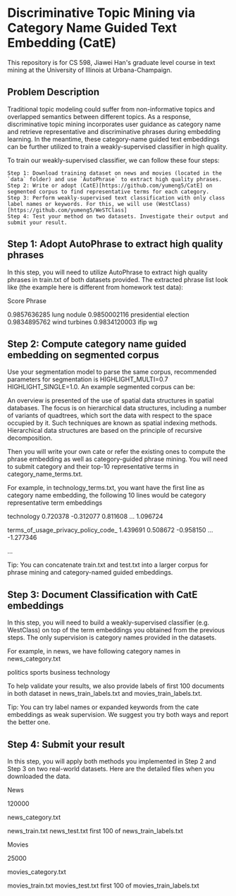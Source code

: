 # Discriminative Topic Mining via Category Name Guided Text Embedding (CatE)

This repository is for CS 598, Jiawei Han's graduate level course in text mining at the University of Illinois at Urbana-Champaign.

## Problem Description

Traditional topic modeling could suffer from non-informative topics and overlapped semantics between different topics. As a response, discriminative topic mining incorporates user guidance as category name and retrieve representative and discriminative phrases during embedding learning. In the meantime, these category-name guided text embeddings can be further utilized to train a weakly-supervised classifier in high quality.

To train our weakly-supervised classifier, we can follow these four steps:

    Step 1: Download training dataset on news and movies (located in the `data` folder) and use `AutoPhrase` to extract high quality phrases.
    Step 2: Write or adopt (CatE)[https://github.com/yumeng5/CatE] on segmented corpus to find representative terms for each category.
    Step 3: Perform weakly-supervised text classification with only class label names or keywords. For this, we will use (WestClass)[https://github.com/yumeng5/WeSTClass]
    Step 4: Test your method on two datasets. Investigate their output and submit your result.


## Step 1: Adopt AutoPhrase to extract high quality phrases 

In this step, you will need to utilize AutoPhrase to extract high quality phrases in train.txt of both datasets provided. The extracted phrase list look like (the example here is different from homework test data):

Score     Phrase

0.9857636285     lung nodule
0.9850002116     presidential election
0.9834895762     wind turbines
0.9834120003     ifip wg

## Step 2: Compute category name guided embedding on segmented corpus

Use your segmentation model to parse the same corpus, recommended parameters for segmentation is  HIGHLIGHT_MULTI=0.7 HIGHLIGHT_SINGLE=1.0. An example segmented corpus can be:

An overview is presented of the use of spatial data structures in spatial databases. The focus is on hierarchical data structures, including a number of variants of quadtrees, which sort the data with respect to the space occupied by it. Such techniques are known as spatial indexing methods. Hierarchical data structures are based on the principle of recursive decomposition.

Then you will write your own cate or refer the existing ones to compute the phrase embedding as well as category-guided phrase mining. You will need to submit category and their top-10 representative terms in category_name_terms.txt. 

For example, in technology_terms.txt, you want have the first line as category name embedding, the following 10 lines would be category representative term embeddings

technology 0.720378 -0.312077 0.811608 ... 1.096724

terms_of_usage_privacy_policy_code_ 1.439691 0.508672 -0.958150 ... -1.277346

...

Tip: You can concatenate train.txt and test.txt into a larger corpus for phrase mining and category-named guided embeddings.

## Step 3: Document Classification with CatE embeddings  

In this step, you will need to build a weakly-supervised classifier (e.g. WestClass) on top of the term embeddings you obtained from the previous steps. The only supervision is category names provided in the datasets.

For example, in news, we have following category names in news_category.txt 

politics
sports
business
technology

To help validate your results, we also provide labels of first 100 documents in both dataset in news_train_labels.txt and movies_train_labels.txt. 

Tip: You can try label names or expanded keywords from the cate embeddings as weak supervision. We suggest you try both ways and report the better one.


## Step 4: Submit your result

In this step, you will apply both methods you implemented in Step 2 and Step 3 on two real-world datasets. Here are the detailed files when you downloaded the data.

News
	

120000
	

news_category.txt
	

news_train.txt
	news_test.txt	first 100 of news_train_labels.txt

Movies
	

25000
	

movies_category.txt
	

movies_train.txt
	movies_test.txt	first 100 of movies_train_labels.txt